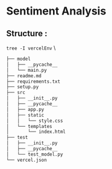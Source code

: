 # Sentiment Analysis

## Structure :
`tree -I vercelEnv` \
```bash
├── model
│   ├── __pycache__
│   └── main.py
├── readme.md
├── requirements.txt
├── setup.py
├── src
│   ├── __init__.py
│   ├── __pycache__
│   ├── app.py
│   ├── static
│   │   └── style.css
│   └── templates
│       └── index.html
├── test
│   ├── __init__.py
│   ├── __pycache__
│   └── test_model.py
└── vercel.json
```
